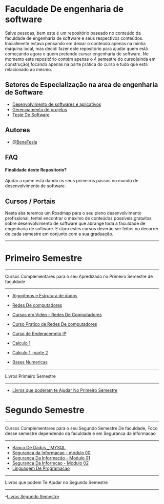 
# Faculdade De engenharia de software
 Salve pessoas, bem  este é um repositório baseado no conteúdo da faculdade de engenharia de software e seus respectivos conteúdos.
Inicialmente estava pensando em deixar o conteúdo apenas na minha máquina local, mas decidi fazer este repositório para ajudar quem está começando agora e quem pretende cursar engenharia de software.
No momento este repositório contém apenas o 4 semestre do curso(ainda em construção),focando apenas na parte prática do curso e tudo que está relacionado ao mesmo.



## Setores de Especialização na area de engenharia de Software

 - [ Desenvolvimento de softwares e aplicativos](https://multivix.edu.br/pos-graduacao/analise-e-desenvolvimento-de-aplicativos-moveis/)
 - [Gerenciamento de projetos](https://educacao-executiva.fgv.br/cursos/online/pos-graduacao-online/pos-graduacao-em-gerenciamento-de-projetos-1)
 - [Teste De Software](https://unyleya.edu.br/pos-graduacao-ead/curso/testes-de-software)



## Autores

- [@BeneTesla](https://www.github.com/octokatherine)


## FAQ

#### Finalidade deste Repositorio?

Ajudar a quem está dando os seus primeiros passos no mundo de desenvolvimento de software.






##  Cursos / Portais
Nesta aba teremos um Roadmap para o  seu pleno desenvolvimento profissional, tentei encontrar o máximo de conteúdos possíveis,gratuitos sobre desenvolvimento de software que abrange toda a faculdade de engenharia de software.
E claro estes cursos deverão ser feitos no decorrer de cada semestre em conjunto com a sua graduação.
*****
# Primeiro Semestre

**** 
Cursos Complementares para o seu Apredizado no Primeiro Semestre de faculdade
****
- [Algoritmos e Estrutura de dados](https://www.udemy.com/course/estrutura-de-dados-e-algoritmos-python-guia-completo/)
- [Redes De computadores](https://www.udemy.com/course/redes-modulo-1/)
- [Cursos em Video - Redes De Computadores](https://www.cursoemvideo.com/curso/redes-de-computadores/)
- [Curso Pratico de Redes De computadores ](https://www.cursoemvideo.com/curso/curso-pratico-de-redes-de-computadores-e-internet-20-horas/)
- [Curso de Enderacemnto IP](https://www.cursoemvideo.com/curso/curso-de-enderecamento-ipv4-20-horas/)

- [Calculo 1](https://www.udemy.com/course/derivada-curso-completo/)
- [Calculo 1 -parte 2](https://www.udemy.com/course/calculoi/)
- [Bases Numericas](https://www.cursoemvideo.com/curso/bases-numericas/)


*****
Livros Primeiro Semestre
***
- [Livros que poderam te Ajudar No Primeiro Semestre](https://drive.google.com/drive/folders/1_i3jBS2z9OpMgtWoYwsnqtlw10dacKJm?usp=share_link)

# Segundo Semestre 
*** 
Cursos Complementares para o seu Segundo Semestre De faculdade, Foco desse semestre dependendo da faculdade é em Seguranca da informacao
*** 
- [Banco De Dados _ MYSQL](https://www.cursoemvideo.com/curso/mysql/)
- [Seguranca da Informacao - modulo 00](https://www.cursoemvideo.com/curso/seguranca-da-informacao-modulo-00/)
- [Segurança Da Informação - Modulo 01](https://www.cursoemvideo.com/curso/seguranca-da-informacao-modulo-01-20-horas/)
- [Seguranca Da Informcao - Modulo 02 ](https://www.cursoemvideo.com/curso/seguranca-da-informacao-modulo-02-20-horas/)
- [Linguagem De Programacao ](https://www.cursoemvideo.com/curso/python-3-mundo-1/)

****
Livros que podem Te Ajudar no Segundo Semestre
****

-[Livros Segundo Semestre](https://drive.google.com/drive/folders/1MipTi0PfcKGuT_PfyGLN8G5O7pc3V1Ne?usp=share_link)
